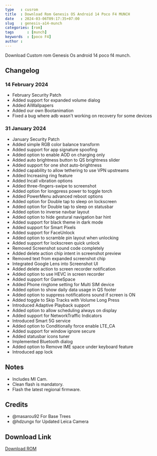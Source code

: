 ```yaml
---
type   : cusrom
title  : Download Rom Genesis OS Android 14 Poco F4 MUNCH
date   : 2024-03-06T09:17:35+07:00
slug   : genesis-a14-munch
categories: [rom]
tags      : [munch]
keywords  : [poco F4]
author :
---
```


Download Custom rom Genesis Os android 14 poco f4 munch.

## Changelog
### 14 February 2024

- February Security Patch
- Added support for expanded volume dialog
- Added AiWallpapers
- Added our own Bootanimation
- Fixed a bug where adb wasn't working on recovery for some devices

### 31 January 2024

- January Security Patch
- Added simple RGB color balance transform
- Added support for app signature spoofing
- Added option to enable AOD on charging only
- Added auto brightness button to QS brightness slider
- Added support for one shot auto-brightness
- Added capability to allow tethering to use VPN upstreams
- Added Increasing ring feature
- Added Incall vibration options
- Added three-fingers-swipe to screenshot
- Added option for longpress power to toggle torch
- Added PowerMenu advanced reboot options
- Added option for Double tap to sleep on lockscreen
- Added option for Double tap to sleep on statusbar
- Added option to inverse navbar layout
- Added option to hide gestural navigation bar hint
- Added support for black theme in dark mode
- Added support for Smart Pixels
- Added support for FaceUnlock
- Added option to scramble pin layout when unlocking
- Added support for lockscreen quick unlock
- Removed Screenshot sound code completely
- Added delete action chip intent in screenshot preview
- Removed text from expanded screenshot chip
- Integrated Google Lens into Screenshot UI
- Added delete action to screen recorder notification
- Added option to use HEVC in screen recorder
- Added support for GameSpace
- Added Phone ringtone setting for Multi SIM device
- Added option to show daily data usage in QS footer
- Added option to suppress notifications sound if screen is ON
- Added toggle to Skip Tracks with Volume Long Press
- Introduced Adaptive Playback support
- Added option to allow scheduling always on display
- Added support for NetworkTraffic Indicators
- Introduced Smart 5G service
- Added option to Conditionally force enable LTE_CA
- Added support for window ignore secure
- Added statusbar icons tuner
- Implemented Bluetooth dialog
- Added option to Remove IME space under keyboard feature
- Introduced app lock

## Notes
- Includes MI Cam.
- Clean flash is mandatory.
- Flash the latest regional firmware.

## Credits
- @masarou92 For Base Trees
- @hdzungx for Updated Leica Camera


## Download Link
[Download ROM](https://www.genesisos.dev/devices/munch)
